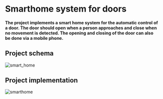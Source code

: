# Smarthome system for doors
#### The project implements a smart home system for the automatic control of a door. The door should open when a person approaches and close when no movement is detected. The opening and closing of the door can also be done via a mobile phone.

## Project schema
![smart_home](https://user-images.githubusercontent.com/94463656/156358836-6d8cfa83-cd8c-45bc-96a4-4800f54de1ef.png)

## Project implementation
![smarthome](https://user-images.githubusercontent.com/94463656/156358968-6edd6a2e-a123-4f52-83ab-b5c284a09f6e.jpeg)
